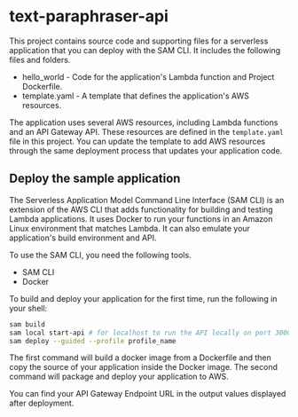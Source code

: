 # text-paraphraser-api

This project contains source code and supporting files for a serverless application that you can deploy with the SAM CLI. It includes the following files and folders.

- hello_world - Code for the application's Lambda function and Project Dockerfile.
- template.yaml - A template that defines the application's AWS resources.

The application uses several AWS resources, including Lambda functions and an API Gateway API. These resources are defined in the `template.yaml` file in this project. You can update the template to add AWS resources through the same deployment process that updates your application code.

## Deploy the sample application

The Serverless Application Model Command Line Interface (SAM CLI) is an extension of the AWS CLI that adds functionality for building and testing Lambda applications. It uses Docker to run your functions in an Amazon Linux environment that matches Lambda. It can also emulate your application's build environment and API.

To use the SAM CLI, you need the following tools.

* SAM CLI
* Docker

To build and deploy your application for the first time, run the following in your shell:

```bash
sam build
sam local start-api # for localhost to run the API locally on port 3000
sam deploy --guided --profile profile_name
```

The first command will build a docker image from a Dockerfile and then copy the source of your application inside the Docker image. The second command will package and deploy your application to AWS.

You can find your API Gateway Endpoint URL in the output values displayed after deployment.
